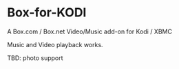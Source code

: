 Box-for-KODI
============

A Box.com / Box.net Video/Music add-on for Kodi / XBMC

Music and Video playback works.

TBD: photo support

